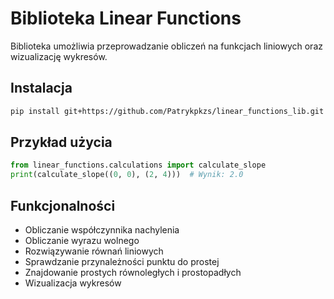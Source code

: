# Biblioteka Linear Functions

Biblioteka umożliwia przeprowadzanie obliczeń na funkcjach liniowych oraz wizualizację wykresów.

## Instalacja
```bash
pip install git+https://github.com/Patrykpkzs/linear_functions_lib.git
```

## Przykład użycia
```python
from linear_functions.calculations import calculate_slope
print(calculate_slope((0, 0), (2, 4)))  # Wynik: 2.0
```

## Funkcjonalności
- Obliczanie współczynnika nachylenia
- Obliczanie wyrazu wolnego
- Rozwiązywanie równań liniowych
- Sprawdzanie przynależności punktu do prostej
- Znajdowanie prostych równoległych i prostopadłych
- Wizualizacja wykresów
